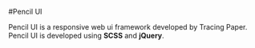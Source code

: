 #Pencil UI

Pencil UI is a responsive web ui framework developed by Tracing Paper.
Pencil UI is developed using **SCSS** and **jQuery**.